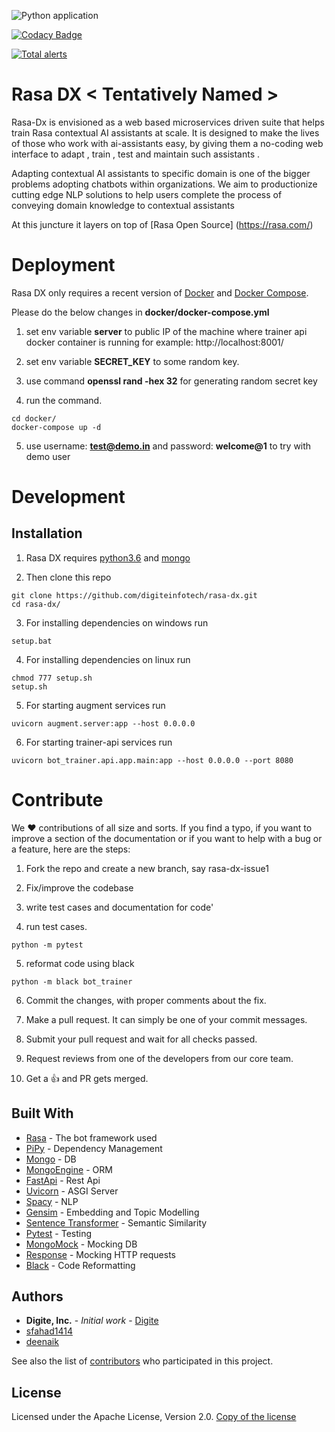 ![Python application](https://github.com/digiteinfotech/rasa-dx/workflows/Python%20application/badge.svg)

[![Codacy Badge](https://api.codacy.com/project/badge/Grade/036a621f7ae74cecb3db5f01441df65e)](https://app.codacy.com/gh/digiteinfotech/rasa-dx?utm_source=github.com&utm_medium=referral&utm_content=digiteinfotech/rasa-dx&utm_campaign=Badge_Grade_Dashboard)

[![Total alerts](https://img.shields.io/lgtm/alerts/g/digiteinfotech/rasa-dx.svg?logo=lgtm&logoWidth=18)](https://lgtm.com/projects/g/digiteinfotech/rasa-dx/alerts/)

# Rasa DX < Tentatively Named > 

Rasa-Dx <Tentatively Named > is envisioned as a web based microservices driven suite that helps train Rasa contextual AI assistants at scale. It is designed to make the lives of those who work with ai-assistants easy, by giving them a no-coding web interface to adapt , train , test and maintain such assistants .

Adapting contextual AI assistants to specific domain is one of the bigger problems adopting chatbots within organizations. We aim to productionize cutting edge NLP solutions to help users complete the process of conveying domain knowledge to contextual assistants

At this juncture it layers on top of [Rasa Open Source] (https://rasa.com/)

# Deployment
Rasa DX only requires a recent version of [Docker](https://docs.docker.com/get-docker/) and [Docker Compose](https://docs.docker.com/compose/install/).

Please do the below changes in **docker/docker-compose.yml**

1. set env variable **server** to public IP of the machine where trainer api docker container is running for example: http://localhost:8001/
    
2. set env variable **SECRET_KEY** to some random key.
    
3. use command **openssl rand -hex 32** for generating random secret key

4. run the command.
 
```shell
cd docker/
docker-compose up -d
```

5. use username: **test@demo.in** and password: **welcome@1** to try with demo user


# Development

## Installation

1. Rasa DX requires [python3.6](https://www.python.org/downloads/) and [mongo](https://www.mongodb.com/download-center/community)

2. Then clone this repo

```shell
git clone https://github.com/digiteinfotech/rasa-dx.git
cd rasa-dx/
```

3. For installing dependencies on windows run
```
setup.bat
```

4. For installing dependencies on linux run
```
chmod 777 setup.sh
setup.sh
```

5. For starting augment services run
```
uvicorn augment.server:app --host 0.0.0.0
```

6. For starting trainer-api services run

```
uvicorn bot_trainer.api.app.main:app --host 0.0.0.0 --port 8080
```

# Contribute

We ❤️ contributions of all size and sorts. If you find a typo, if you want to improve a section of the documentation or if you want to help with a bug or a feature, here are the steps:

1. Fork the repo and create a new branch, say rasa-dx-issue1
    
2. Fix/improve the codebase

3. write test cases and documentation for code'

4. run test cases.

```
python -m pytest
```

5. reformat code using black
```
python -m black bot_trainer
```
    
6. Commit the changes, with proper comments about the fix.
    
7. Make a pull request. It can simply be one of your commit messages.
    
8. Submit your pull request and wait for all checks passed.
    
9. Request reviews from one of the developers from our core team.
    
10. Get a 👍 and PR gets merged.


## Built With

* [Rasa](https://rasa.com/docs/) - The bot framework used
* [PiPy](https://pypi.org/) - Dependency Management
* [Mongo](https://www.mongodb.com/) - DB
* [MongoEngine](http://mongoengine.org/) - ORM
* [FastApi](https://github.com/tiangolo/fastapi) - Rest Api
* [Uvicorn](https://www.uvicorn.org/) - ASGI Server
* [Spacy](https://spacy.io/) - NLP
* [Gensim](https://radimrehurek.com/gensim/) - Embedding and Topic Modelling
* [Sentence Transformer](https://github.com/UKPLab/sentence-transformers) - Semantic Similarity
* [Pytest](https://docs.pytest.org/en/latest/) - Testing
* [MongoMock](https://github.com/mongomock/mongomock) - Mocking DB
* [Response](https://github.com/getsentry/responses) - Mocking HTTP requests
* [Black](https://github.com/psf/black) - Code Reformatting


## Authors

* **Digite, Inc.** - *Initial work* - [Digite](https://digite.com)
* [sfahad1414](https://github.com/sfahad1414)
* [deenaik](https://github.com/deenaik)

See also the list of [contributors](https://github.com/digiteinfotech/rasa-dx/graphs/contributors) who participated in this project.

## License
Licensed under the Apache License, Version 2.0. [Copy of the license](LICENSE.txt)
